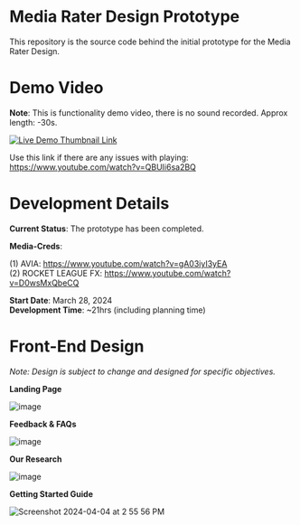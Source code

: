 <h1> Media Rater Design Prototype </h1>
This repository is the source code behind the initial prototype for the Media Rater Design.

<h1> Demo Video </h1>

**Note**: This is functionality demo video, there is no sound recorded. Approx length: -30s. 

[![Live Demo Thumbnail Link](https://img.youtube.com/vi/QBUIi6sa2BQ/0.jpg)](https://www.youtube.com/watch?v=QBUIi6sa2BQ)

Use this link if there are any issues with playing: https://www.youtube.com/watch?v=QBUIi6sa2BQ

<h1> Development Details </h1>

**Current Status**: The prototype has been completed.

**Media-Creds**: 

(1) AVIA: https://www.youtube.com/watch?v=gA03iyI3yEA <br>
(2) ROCKET LEAGUE FX: https://www.youtube.com/watch?v=D0wsMxQbeCQ

**Start Date**: March 28, 2024  
**Development Time**: ~21hrs (including planning time) 

<h1> Front-End Design </h1>

_Note: Design is subject to change and designed for specific objectives._


**Landing Page**

![image](https://github.com/OP-Patel/stimuli-prototype/assets/133251616/bf23c59c-3e63-494a-a98d-9b19bfb86464)

**Feedback & FAQs**

![image](https://github.com/OP-Patel/stimuli-prototype/assets/133251616/e0446e9f-56a9-4868-9f73-851488bb78a2)

**Our Research**

![image](https://github.com/OP-Patel/stimuli-prototype/assets/133251616/d7392b87-6931-4dea-b890-7ceb5bd4be53)

**Getting Started Guide**

![Screenshot 2024-04-04 at 2 55 56 PM](https://github.com/OP-Patel/stimuli-prototype/assets/133251616/20f64ca3-7fac-40fd-a803-a314f620ed42)

